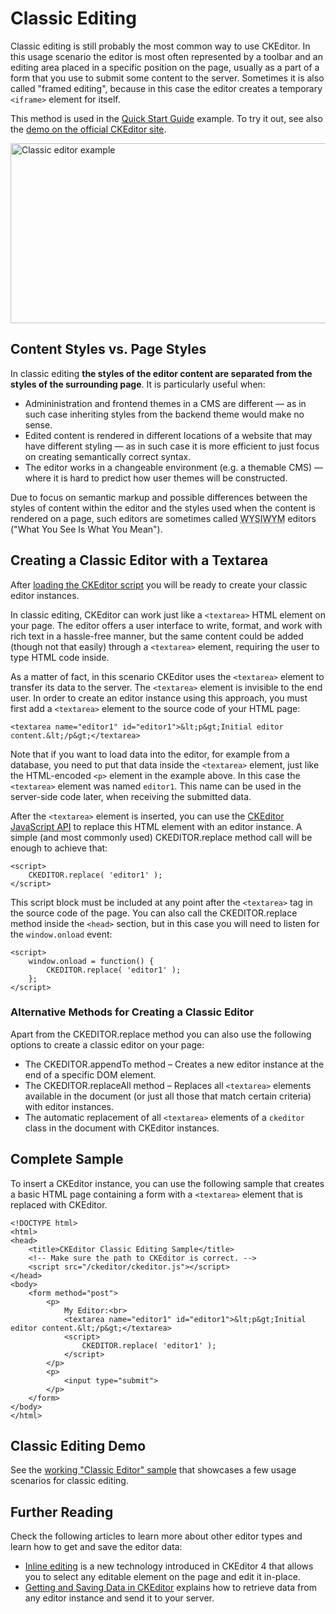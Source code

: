<!--
Copyright (c) 2003-2015, CKSource - Frederico Knabben. All rights reserved.
For licensing, see LICENSE.md.
-->

# Classic Editing

Classic editing is still probably the most common way to use CKEditor. In this usage scenario the editor is most often represented by a toolbar and an editing area placed in a specific position on the page, usually as a part of a form that you use to submit some content to the server. Sometimes it is also called "framed editing", because in this case the editor creates a temporary `<iframe>` element for itself.

This method is used in the [Quick Start Guide](#!/guide/dev_installation-section-adding-ckeditor-to-your-page) example. To try it out, see also the [demo on the official CKEditor site](http://ckeditor.com/demo#standard).

<img src="guides/dev_ckeditor_js_load/classic_example.png" alt="Classic editor example" width="572" height="288">

## Content Styles vs. Page Styles

In classic editing **the styles of the editor content are separated from the styles of the surrounding page**. It is particularly useful when:

* Admininistration and frontend themes in a CMS are different &mdash; as in such case inheriting styles from the backend theme would make no sense.
* Edited content is rendered in different locations of a website that may have different styling &mdash; as in such case it is more efficient to just focus on creating semantically correct syntax.
* The editor works in a changeable environment (e.g. a themable CMS) &mdash; where it is hard to predict how user themes will be constructed.

Due to focus on semantic markup and possible differences between the styles of content within the editor and the styles used when the content is rendered on a page, such editors are sometimes called <abbr title="What You See Is What You Mean">WYSIWYM</abbr> editors ("What You See Is What You Mean").

## Creating a Classic Editor with a Textarea

After [loading the CKEditor script](#!/guide/dev_ckeditor_js_load) you will be ready to create your classic editor instances.

In classic editing, CKEditor can work just like a `<textarea>` HTML element on your page. The editor offers a user interface to write, format, and work with rich text in a hassle-free manner, but the same content could be added (though not that easily) through a `<textarea>` element, requiring the user to type HTML code inside.

As a matter of fact, in this scenario CKEditor uses the `<textarea>` element to transfer its data to the server. The `<textarea>` element is invisible to the end user. In order to create an editor instance using this approach, you must first add a `<textarea>` element to the source code of your HTML page:

	<textarea name="editor1" id="editor1">&lt;p&gt;Initial editor content.&lt;/p&gt;</textarea>

Note that if you want to load data into the editor, for example from a database, you need to put that data inside the `<textarea>` element, just like the HTML-encoded `<p>` element in the example above. In this case the `<textarea>` element was named `editor1`. This name can be used in the server-side code later, when receiving the submitted data.

After the `<textarea>` element is inserted, you can use the [CKEditor JavaScript API](#!/api) to replace this HTML element with an editor instance. A simple (and most commonly used) CKEDITOR.replace method call will be enough to achieve that:

	<script>
		CKEDITOR.replace( 'editor1' );
	</script>

This script block must be included at any point after the `<textarea>` tag in the source code of the page. You can also call the CKEDITOR.replace method inside the `<head>` section, but in this case you will need to listen for the `window.onload` event:

	<script>
		window.onload = function() {
			CKEDITOR.replace( 'editor1' );
		};
	</script>

### Alternative Methods for Creating a Classic Editor

Apart from the CKEDITOR.replace method you can also use the following options to create a classic editor on your page:

* The CKEDITOR.appendTo method &ndash; Creates a new editor instance at the end of a specific DOM element.
* The CKEDITOR.replaceAll method &ndash; Replaces all `<textarea>` elements available in the document (or just all those that match certain criteria) with editor instances.
* The automatic replacement of all `<textarea>` elements of a `ckeditor` class in the document with CKEditor instances.

## Complete Sample

To insert a CKEditor instance, you can use the following sample that creates a basic HTML page containing a form with a `<textarea>` element that is replaced with CKEditor.

	<!DOCTYPE html>
	<html>
	<head>
		<title>CKEditor Classic Editing Sample</title>
		<!-- Make sure the path to CKEditor is correct. -->
		<script src="/ckeditor/ckeditor.js"></script>
	</head>
	<body>
		<form method="post">
			<p>
				My Editor:<br>
				<textarea name="editor1" id="editor1">&lt;p&gt;Initial editor content.&lt;/p&gt;</textarea>
				<script>
					CKEDITOR.replace( 'editor1' );
				</script>
			</p>
			<p>
				<input type="submit">
			</p>
		</form>
	</body>
	</html>

## Classic Editing Demo 

See the [working "Classic Editor" sample](../samples/classic.html) that showcases a few usage scenarios for classic editing. 

## Further Reading

Check the following articles to learn more about other editor types and learn how to get and save the editor data:

* [Inline editing](#!/guide/dev_inline) is a new technology introduced in CKEditor 4 that allows you to select any editable element on the page and edit it in-place.
* [Getting and Saving Data in CKEditor](#!/guide/dev_savedata) explains how to retrieve data from any editor instance and send it to your server.